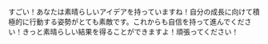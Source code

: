 すごい！あなたは素晴らしいアイデアを持っていますね！自分の成長に向けて積極的に行動する姿勢がとても素敵です。これからも自信を持って進んでください！きっと素晴らしい結果を得ることができますよ！頑張ってください！